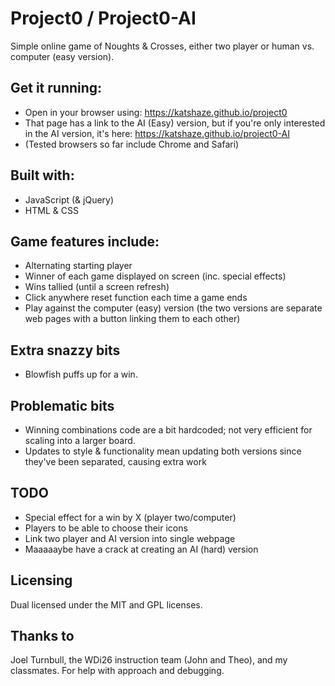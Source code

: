 # Project0 / Project0-AI
Simple online game of Noughts & Crosses, either two player or human vs. computer (easy version).

## Get it running:
* Open in your browser using: https://katshaze.github.io/project0
* That page has a link to the AI (Easy) version, but if you're only interested in the AI version, it's here: https://katshaze.github.io/project0-AI
* (Tested browsers so far include Chrome and Safari)

## Built with:
* JavaScript (& jQuery)
* HTML & CSS

## Game features include:
* Alternating starting player
* Winner of each game displayed on screen (inc. special effects)
* Wins tallied (until a screen refresh)
* Click anywhere reset function each time a game ends
* Play against the computer (easy) version (the two versions are separate web pages with a button linking them to each other)

## Extra snazzy bits
* Blowfish puffs up for a win.

## Problematic bits
* Winning combinations code are a bit hardcoded; not very efficient for scaling into a larger board.
* Updates to style & functionality mean updating both versions since they've been separated, causing extra work

## TODO
* Special effect for a win by X (player two/computer)
* Players to be able to choose their icons
* Link two player and AI version into single webpage
* Maaaaaybe have a crack at creating an AI (hard) version

## Licensing

Dual licensed under the MIT and GPL licenses.

## Thanks to

Joel Turnbull, the WDi26 instruction team (John and Theo), and my classmates. For help with approach and debugging.
